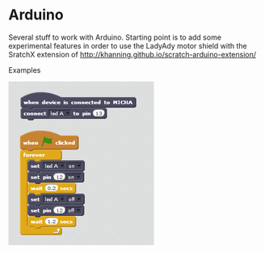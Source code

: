 # Arduino
Several stuff to work with Arduino.
Starting point is to add some experimental features in order to use the LadyAdy motor shield with the SratchX extension of http://khanning.github.io/scratch-arduino-extension/

Examples

![Blink12](https://github.com/MichaHofft/Arduino/blob/master/examples/Blink12.png?raw=true)
